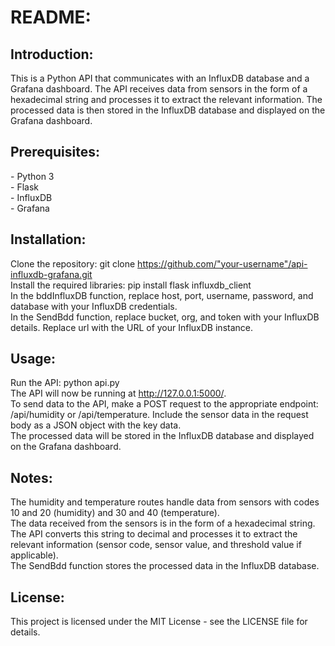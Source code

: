<h1>README:</h1>

<h2>Introduction:</h2>
This is a Python API that communicates with an InfluxDB database and a Grafana dashboard. The API receives data from sensors in the form of a hexadecimal string and processes it to extract the relevant information. The processed data is then stored in the InfluxDB database and displayed on the Grafana dashboard.

<h2>Prerequisites:</h2>
- Python 3 <br>
- Flask <br>
- InfluxDB <br>
- Grafana <br>
 
<h2>Installation:</h2>

Clone the repository: git clone https://github.com/"your-username"/api-influxdb-grafana.git <br>
Install the required libraries: pip install flask influxdb_client <br>
In the bddInfluxDB function, replace host, port, username, password, and database with your InfluxDB credentials. <br>
In the SendBdd function, replace bucket, org, and token with your InfluxDB details. Replace url with the URL of your InfluxDB instance. <br>
  
<h2>Usage:</h2>
  
Run the API: python api.py <br>
The API will now be running at http://127.0.0.1:5000/. <br>
To send data to the API, make a POST request to the appropriate endpoint: /api/humidity or /api/temperature. Include the sensor data in the request body as a JSON object with the key data. <br>
The processed data will be stored in the InfluxDB database and displayed on the Grafana dashboard. <br>
  
<h2>Notes:</h2>
  
The humidity and temperature routes handle data from sensors with codes 10 and 20 (humidity) and 30 and 40 (temperature). <br>
The data received from the sensors is in the form of a hexadecimal string. The API converts this string to decimal and processes it to extract the relevant information (sensor code, sensor value, and threshold value if applicable). <br>
The SendBdd function stores the processed data in the InfluxDB database. <br>
  
<h2>License:</h2>
  
This project is licensed under the MIT License - see the LICENSE file for details.
